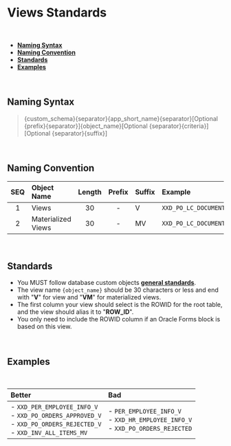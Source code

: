 # Views Standards

<br>

- <a href="#naming-syntax">**Naming Syntax**</a>
- <a href="#naming-convention">**Naming Convention**</a>
- <a href="#standards">**Standards**</a>
- <a href="#examples">**Examples**</a>

<br>

## Naming Syntax

> {custom_schema}{separator}{app_short_name}{separator}[Optional {prefix}{separator}]{object_name}[Optional {separator}{criteria}][Optional {separator}{suffix}]


<br>

## Naming Convention

 | SEQ  | Object Name            | Length | Prefix | Suffix | Example |
 | :-:  | :----                  | :-:    | :---:  | :---   | :----   |
 | 1    | Views                  | 30     |   -    |   V    | `XXD_PO_LC_DOCUMENTS_V` |
 | 2    | Materialized Views     | 30     |   -    |   MV   | `XXD_PO_LC_DOCUMENTS_MV` |
  
<br>

## Standards
- You MUST follow database custom objects <a href="https://github.com/demasy/Oracle-EBS-Development-Guidelines/tree/main/database-standards-guidelines">**general standards**</a>.
- The view name `{object_name}` should be 30 characters or less and end with "**V**" for view and "**VM**" for materialized views.
- The first column your view should select is the ROWID for the root table, and the view should alias it to "**ROW_ID**".
- You only need to include the ROWID column if an Oracle Forms block is based on this view.

<br>

## Examples

<br>

 | Better   | Bad        |
 | :---  | :---        |
 | - `XXD_PER_EMPLOYEE_INFO_V` <br>  - `XXD_PO_ORDERS_APPROVED_V` <br>  - `XXD_PO_ORDERS_REJECTED_V` <br>  - `XXD_INV_ALL_ITEMS_MV` |  - `PER_EMPLOYEE_INFO_V` <br>  - `XXD_HR_EMPLOYEE_INFO_V` <br>  - `XXD_PO_ORDERS_REJECTED`|

<br>

